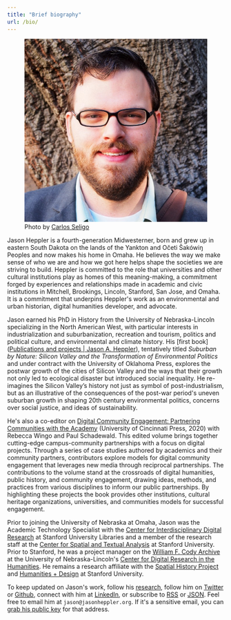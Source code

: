 ```yaml
---
title: "Brief biography"
url: /bio/
---
```


<div class="about-intro">
    <figure>
        <img src="/assets/images/me.jpg"/>
        <figcaption>Photo by <a href="https://www.linkedin.com/in/carlosseligo/">Carlos Seligo</a></figcaption>
    </figure>
</div>

Jason Heppler is a fourth-generation Midwesterner, born and grew up in eastern South Dakota on the lands of the Yankton and Očeti Šakówiŋ Peoples and now makes his home in Omaha. He believes the way we make sense of who we are and how we got here helps shape the societies we are striving to build. Heppler is committed to the role that universities and other cultural institutions play as homes of this meaning-making, a commitment forged by experiences and relationships made in academic and civic institutions in Mitchell, Brookings, Lincoln, Stanford, San Jose, and Omaha. It is a commitment that underpins Heppler's work as an environmental and urban historian, digital humanities developer, and advocate.

Jason earned his PhD in History from the University of Nebraska-Lincoln specializing in the North American West, with particular interests in industrialization and suburbanization, recreation and tourism, politics and political culture, and environmental and climate history. His [first book]([Publications and projects | Jason A. Heppler](https://jasonheppler.org/research/#books-and-projects)), tentatively titled *Suburban by Nature: Silicon Valley and the Transformation of Environmental Politics* and under contract with the University of Oklahoma Press, explores the postwar growth of the cities of Silicon Valley and the ways that their growth not only led to ecological disaster but introduced social inequality. He re-imagines the Silicon Valley’s history not just as symbol of post-industrialism, but as an illustrative of the consequences of the post-war period's uneven suburban growth in shaping 20th century environmental politics, concerns over social justice, and ideas of sustainability. 

He's also a co-editor on [Digital Community Engagement: Partnering Communities with the Academy](https://jasonheppler.org/research/#books-and-projects) (University of Cincinnati Press, 2020) with Rebecca Wingo and Paul Schadewald. This edited volume brings together cutting-edge campus-community partnerships with a focus on digital projects. Through a series of case studies authored by academics and their community partners, contributors explore models for digital community engagement that leverages new media through reciprocal partnerships. The contributions to the volume stand at the crossroads of digital humanities, public history, and community engagement, drawing ideas, methods, and practices from various disciplines to inform our public partnerships. By highlighting these projects the book provides other institutions, cultural heritage organizations, universities, and communities models for successful engagement.

Prior to joining the University of Nebraska at Omaha, Jason was the Academic Technology Specialist with the [Center for Interdisciplinary Digital Research](http://cidr.stanford.edu) at Stanford University Libraries and a member of the research staff at the [Center for Spatial and Textual Analysis](http://cesta.stanford.edu) at Stanford University. Prior to Stanford, he was a project manager on the [William F. Cody Archive](http://codyarchive.org) at the University of Nebraska-Lincoln's [Center for Digital Research in the Humanities](http://cdrh.unl.edu). He remains a research affiliate with the [Spatial History Project](http://spatialhistory.stanford.edu) and [Humanities + Design](http://hdlab.stanford.edu/) at Stanford University.

To keep updated on Jason's work, follow his [research](/research/), follow him on [Twitter](http://twitter.com/jaheppler) or [Github](http://github.com/hepplerj), connect with him at [LinkedIn](https://www.linkedin.com/in/jasonheppler/), or subscribe to [RSS](https://jasonheppler.org/feed.xml) or [JSON](https://jasonheppler.org/feed.json). Feel free to email him at `jason@jasonheppler.org`. If it's a sensitive email, you can [grab his public key](https://jasonheppler.org/jasonheppler.asc) for that address.